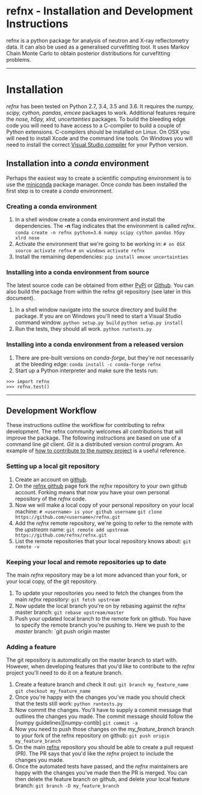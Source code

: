 # refnx - Installation and Development Instructions

refnx is a python package for analysis of neutron and X-ray reflectometry data. It can also be used as a generalised curvefitting tool. It uses Markov Chain Monte Carlo to obtain posterior distributions for curvefitting problems.

--------------
# Installation

*refnx* has been tested on Python 2.7, 3.4, 3.5 and 3.6. It requires the *numpy, scipy, cython, pandas, emcee* packages to work. Additional features require the *nose, h5py, xlrd, uncertainties* packages. To build the bleeding edge code you will need to have access to a C-compiler to build a couple of Python extensions. C-compilers should be installed on Linux. On OSX you will need to install Xcode and the command line tools. On Windows you will need to install the correct [Visual Studio compiler][Visual-studio-compiler] for your Python version.
  
## Installation into a *conda* environment

Perhaps the easiest way to create a scientific computing environment is to use the [miniconda][miniconda] package manager. Once *conda* has been installed the first step is to create a *conda* environment.

### Creating a conda environment
 
  1) In a shell window create a conda environment and install the dependencies. The **-n** flag indicates that the environment is called *refnx*.
  `conda create -n refnx python=3.6 numpy scipy cython pandas h5py xlrd nose`
  2) Activate the environment that we're going to be working in:
  `# on OSX`
  `source activate refnx`
  `# on windows`
  `activate refnx`
  3) Install the remaining dependencies:
  `pip install emcee uncertainties`
 
### Installing into a conda environment from source

 The latest source code can be obtained from either [PyPi][PyPi] or [Github][github-refnx]. You can also build the package from within the refnx git repository (see later in this document).
  1) In a shell window navigate into the source directory and build the package. If you are on Windows you'll need to start a Visual Studio command window.
  `python setup.py build`
  `python setup.py install`
  2) Run the tests, they should all work.
  `python runtests.py`

### Installing into a conda environment from a released version

  1) There are pre-built versions on *conda-forge*, but they're not necessarily at the bleeding edge:
  `conda install -c conda-forge refnx`
  2) Start up a Python interpreter and make sure the tests run:
  ```
  >>> import refnx
  >>> refnx.test()
  ```
 
-----------------------
## Development Workflow
 
These instructions outline the workflow for contributing to refnx development. The refnx community welcomes all contributions that will improve the package. The following instructions are based on use of a command line *git* client. *Git* is a distributed version control program. An example of [how to contribute to the numpy project][numpy-contrib] is a useful reference.

### Setting up a local git repository 
  1) Create an account on [github](https://github.com/).
  2) On the [refnx github][github-refnx] page fork the *refnx* repository to your own github account. Forking means that now you have your own personal repository of the *refnx* code.
  3) Now we will make a local copy of your personal repository on your local machine:
  `# <username> is your github username`
  `git clone https://github.com/<username>/refnx.git`
  4) Add the *refnx* remote repository, we're going to refer to the remote with the *upstream* name:
  `git remote add upstream https://github.com/refnx/refnx.git`
  5) List the remote repositories that your local repository knows about:
  `git remote -v`

### Keeping your local and remote repositories up to date
The main *refnx* repository may be a lot more advanced than your fork, or your local copy, of the git repository. 
  1) To update your repositories you need to fetch the changes from the main *refnx* repository:
  `git fetch upstream`
  2) Now update the local branch you're on by rebasing against the *refnx* master branch:
  `git rebase upstream/master`
  3) Push your updated local branch to the remote fork on github. You have to specify the remote branch you're pushing to. Here we push to the *master* branch:
  `git push origin master

### Adding a feature
The git repository is automatically on the master branch to start with. However, when developing features that you'd like to contribute to the *refnx* project you'll need to do it on a feature branch.
  1) Create a feature branch and check it out:
  `git branch my_feature_name`
  `git checkout my_feature_name`
  2) Once you're happy with the changes you've made you should check that the tests still work:
 `python runtests.py`
  3) Now commit the changes. You'll have to supply a commit message that outlines the changes you made. The commit message should follow the [numpy guidelines][numpy-contib]
  `git commit -a`
  4) Now you need to push those changes on the *my_feature_branch* branch to *your* fork of the refnx repository on github:
  `git push origin my_feature_branch`
  5) On the main [refnx][github-refnx] repository you should be able to create a pull request (PR). The PR says that you'd like the *refnx* project to include the changes you made.
  6) Once the automated tests have passed, and the *refnx* maintainers are happy with the changes you've made then the PR is merged. You can then delete the feature branch on github, and delete your local feature branch:
  `git branch -D my_feature_branch`

   [PyPi]: <https://pypi.python.org/pypi/refnx>
   [github-refnx]: <https://github.com/refnx/refnx>
   [Visual-studio-compiler]: <https://wiki.python.org/moin/WindowsCompilers>
   [miniconda]: <https://conda.io/docs/install/quick.html>
   [numpy-contrib]: <https://docs.scipy.org/doc/numpy/dev/>